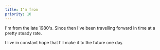 ```yaml
---
title: I'm from
priority: 10
---
```

I'm from the late 1980's. Since then I've been travelling forward in time at a pretty steady rate.

I live in constant hope that I'll make it to the future one day.
